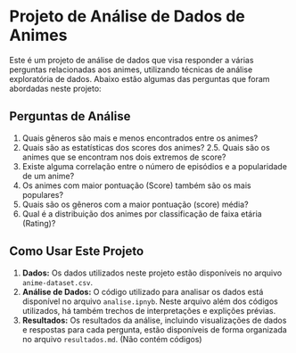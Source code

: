 # Projeto de Análise de Dados de Animes

Este é um projeto de análise de dados que visa responder a várias perguntas relacionadas aos animes, utilizando técnicas de análise exploratória de dados. Abaixo estão algumas das perguntas que foram abordadas neste projeto:

## Perguntas de Análise

1. Quais gêneros são mais e menos encontrados entre os animes?
2. Quais são as estatísticas dos scores dos animes?
2.5. Quais são os animes que se encontram nos dois extremos de score?
3. Existe alguma correlação entre o número de episódios e a popularidade de um anime?
4. Os animes com maior pontuação (Score) também são os mais populares?
5. Quais são os gêneros com a maior pontuação (score) média?
6. Qual é a distribuição dos animes por classificação de faixa etária (Rating)?

## Como Usar Este Projeto

1. **Dados:** Os dados utilizados neste projeto estão disponíveis no arquivo `anime-dataset.csv`.
2. **Análise de Dados:** O código utilizado para analisar os dados está disponível no arquivo `analise.ipnyb`. Neste arquivo além dos códigos utilizados, há também trechos de interpretações e explições prévias.
3. **Resultados:** Os resultados da análise, incluindo visualizações de dados e respostas para cada pergunta, estão disponíveis de forma organizada no arquivo `resultados.md`. (Não contém códigos)